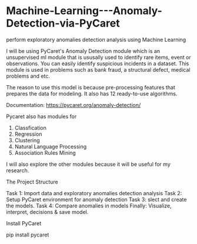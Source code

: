 # Machine-Learning---Anomaly-Detection-via-PyCaret
perform exploratory anomalies detection analysis using Machine Learning


I will be using PyCaret's Anomaly Detection module which is an unsupervised ml module that is ususally used to identify rare items, event or observations. You can easily identify suspicious incidents in a dataset. This module is used in problems such as bank fraud, a structural defect, medical problems and etc. 

The reason to use this model is because pre-processing features that prepares the data for modeling. It also has 12 ready-to-use algorithms. 

Documentation: https://pycaret.org/anomaly-detection/

Pycaret also has modules for 

1. Classfication
2. Regression
3. Clustering
4. Natural Language Processing
5. Association Rules Mining

I will also explore the other modules because it will be useful for my research. 



The Project Structure 

Task 1: Import data and exploratory anomalies detection analysis
Task 2: Setup PyCaret environment for anomaly detection
Task 3: slect and create the models.
Task 4: Compare anomalies in models
Finally: Visualize, interpret, decisions & save model. 


Install PyCaret

pip install pycaret
